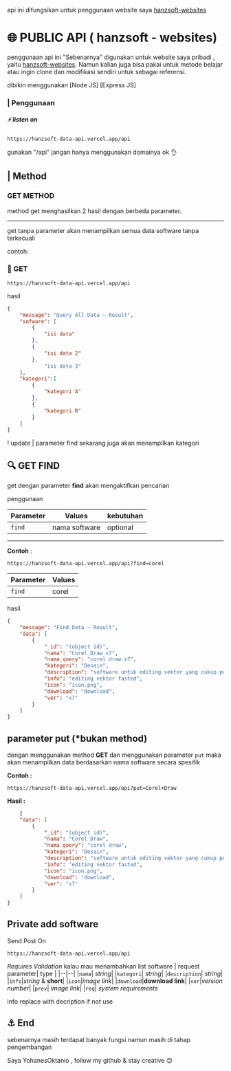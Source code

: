 <p>api ini difungsikan untuk penggunaan website saya <a href="">hanzsoft-websites</a></p>

# :globe_with_meridians:  PUBLIC API ( hanzsoft - websites)
penggunaan api ini "Sebenarnya" digunakan untuk website saya pribadi , yaitu <a href="">hanzsoft-websites</a>. Namun kalian juga bisa pakai untuk metode belajar atau ingin clone dan modifikasi sendiri untuk sebagai referensi.

dibikin menggunakan [Node JS] [Express JS]

### | Penggunaan

##### :zap: listen on

    https://hanzsoft-data-api.vercel.app/api

<red> gunakan "/api" jangan hanya menggunakan domainya ok <red> :ok_hand:

## | Method

### GET METHOD

method get menghasilkan 2 hasil dengan berbeda parameter.

---
get tanpa parameter akan menampilkan semua data software tanpa terkecuali

contoh:

### :page_with_curl: GET

    https://hanzsoft-data-api.vercel.app/api

hasil

```json
{
    "message": "Query All Data ~ Result",
    "sofware": [
        {
            "isi data"
        },
        {
            "isi data 2"
        },
            "isi data 3"
    ],
    "kategori":[
        {
            "kategori A"
        },
        {
            "kategori B"
        }
    ]
}
```
! update |  parameter find sekarang juga akan menampilkan kategori

## :mag: GET FIND
get dengan parameter **find** akan mengaktifkan pencarian

penggunaan

| Parameter | Values | kebutuhan
| --- | --- | --- |
|`find` | nama software | optional

---
**Contoh** :
    
    https://hanzsoft-data-api.vercel.app/api?find=corel

| Parameter | Values |
| --- | --- |
|`find`| corel


hasil

```json
{
    "message": "Find Data ~ Result",
    "data": [
        {
            "_id": "(object id)",
            "nama": "Corel Draw x7",
            "nama_query": "corel draw x7",
            "kategori": "Desain",
            "description": "software untuk editing vektor yang cukup populer",
            "info": "editing vektor fasted",
            "icon": "icon.png",
            "download": "download",
            "ver": "x7"
        }
    ]
}
```

## parameter put (*bukan method)

dengan menggunakan method **GET** dan menggunakan parameter `put` maka akan menampilkan data berdasarkan nama software secara spesifik

**Contoh :**

    https://hanzsoft-data-api.vercel.app/api?put=Corel+Draw

**Hasil :**
```json
    {
    "data": [
        {
            "_id": "(object id)",
            "nama": "Corel Draw",
            "nama_query": "corel draw",
            "kategori": "Desain",
            "description": "software untuk editing vektor yang cukup populer",
            "info": "editing vektor fasted",
            "icon": "icon.png",
            "download": "download",
            "ver": "x7"
        }
    ]
}
```

## Private add software

Send Post On

    https://hanzsoft-data-api.vercel.app/api
_Requires Validation_ kalau mau  menambahkan list software
| request parameter| type |
|--|--|
|`nama`| *string*|
|`kategori`| *string*|
|`description`| *string*|
|`info`|*string* & **short**|
|`icon`|*image link*|
|`download`|**download link**|
|`ver`|*version number*|
|`prev`| *image link*|
|`req`| *system requirements*

info replace with decription if not use

## :anchor: End

sebenarnya masih terdapat banyak fungsi namun masih di tahap pengembangan

Saya YohanesOktanio , follow my github & stay creative :blush:
